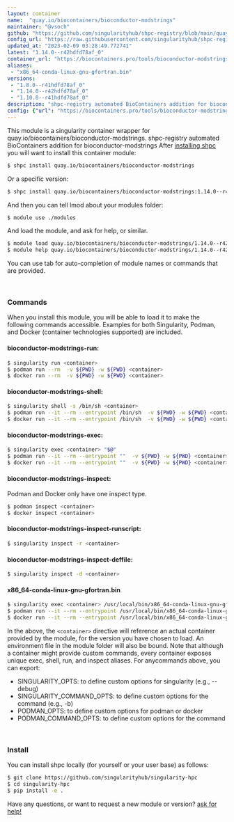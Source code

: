 ```yaml
---
layout: container
name:  "quay.io/biocontainers/bioconductor-modstrings"
maintainer: "@vsoch"
github: "https://github.com/singularityhub/shpc-registry/blob/main/quay.io/biocontainers/bioconductor-modstrings/container.yaml"
config_url: "https://raw.githubusercontent.com/singularityhub/shpc-registry/main/quay.io/biocontainers/bioconductor-modstrings/container.yaml"
updated_at: "2023-02-09 03:28:49.772741"
latest: "1.14.0--r42hdfd78af_0"
container_url: "https://biocontainers.pro/tools/bioconductor-modstrings"
aliases:
 - "x86_64-conda-linux-gnu-gfortran.bin"
versions:
 - "1.8.0--r41hdfd78af_0"
 - "1.14.0--r42hdfd78af_0"
 - "1.10.0--r41hdfd78af_0"
description: "shpc-registry automated BioContainers addition for bioconductor-modstrings"
config: {"url": "https://biocontainers.pro/tools/bioconductor-modstrings", "maintainer": "@vsoch", "description": "shpc-registry automated BioContainers addition for bioconductor-modstrings", "latest": {"1.14.0--r42hdfd78af_0": "sha256:0e6b0876c32ece4d60f67a8534a45294b311fea77f965c31a007d58bfb036e05"}, "tags": {"1.8.0--r41hdfd78af_0": "sha256:1f8d6a297c6273424676bc4c52972d74620763c18e0a496ef900c50f4076d0af", "1.14.0--r42hdfd78af_0": "sha256:0e6b0876c32ece4d60f67a8534a45294b311fea77f965c31a007d58bfb036e05", "1.10.0--r41hdfd78af_0": "sha256:921f415d2786267bd074ed3258c0371bbf1efa188efd73ed00644d89c52ef911"}, "docker": "quay.io/biocontainers/bioconductor-modstrings", "aliases": {"x86_64-conda-linux-gnu-gfortran.bin": "/usr/local/bin/x86_64-conda-linux-gnu-gfortran.bin"}}
---
```


This module is a singularity container wrapper for quay.io/biocontainers/bioconductor-modstrings.
shpc-registry automated BioContainers addition for bioconductor-modstrings
After [installing shpc](#install) you will want to install this container module:


```bash
$ shpc install quay.io/biocontainers/bioconductor-modstrings
```

Or a specific version:

```bash
$ shpc install quay.io/biocontainers/bioconductor-modstrings:1.14.0--r42hdfd78af_0
```

And then you can tell lmod about your modules folder:

```bash
$ module use ./modules
```

And load the module, and ask for help, or similar.

```bash
$ module load quay.io/biocontainers/bioconductor-modstrings/1.14.0--r42hdfd78af_0
$ module help quay.io/biocontainers/bioconductor-modstrings/1.14.0--r42hdfd78af_0
```

You can use tab for auto-completion of module names or commands that are provided.

<br>

### Commands

When you install this module, you will be able to load it to make the following commands accessible.
Examples for both Singularity, Podman, and Docker (container technologies supported) are included.

#### bioconductor-modstrings-run:

```bash
$ singularity run <container>
$ podman run --rm  -v ${PWD} -w ${PWD} <container>
$ docker run --rm  -v ${PWD} -w ${PWD} <container>
```

#### bioconductor-modstrings-shell:

```bash
$ singularity shell -s /bin/sh <container>
$ podman run --it --rm --entrypoint /bin/sh  -v ${PWD} -w ${PWD} <container>
$ docker run --it --rm --entrypoint /bin/sh  -v ${PWD} -w ${PWD} <container>
```

#### bioconductor-modstrings-exec:

```bash
$ singularity exec <container> "$@"
$ podman run --it --rm --entrypoint ""  -v ${PWD} -w ${PWD} <container> "$@"
$ docker run --it --rm --entrypoint ""  -v ${PWD} -w ${PWD} <container> "$@"
```

#### bioconductor-modstrings-inspect:

Podman and Docker only have one inspect type.

```bash
$ podman inspect <container>
$ docker inspect <container>
```

#### bioconductor-modstrings-inspect-runscript:

```bash
$ singularity inspect -r <container>
```

#### bioconductor-modstrings-inspect-deffile:

```bash
$ singularity inspect -d <container>
```


#### x86_64-conda-linux-gnu-gfortran.bin

```bash
$ singularity exec <container> /usr/local/bin/x86_64-conda-linux-gnu-gfortran.bin
$ podman run --it --rm --entrypoint /usr/local/bin/x86_64-conda-linux-gnu-gfortran.bin   -v ${PWD} -w ${PWD} <container> -c " $@"
$ docker run --it --rm --entrypoint /usr/local/bin/x86_64-conda-linux-gnu-gfortran.bin   -v ${PWD} -w ${PWD} <container> -c " $@"
```



In the above, the `<container>` directive will reference an actual container provided
by the module, for the version you have chosen to load. An environment file in the
module folder will also be bound. Note that although a container
might provide custom commands, every container exposes unique exec, shell, run, and
inspect aliases. For anycommands above, you can export:

 - SINGULARITY_OPTS: to define custom options for singularity (e.g., --debug)
 - SINGULARITY_COMMAND_OPTS: to define custom options for the command (e.g., -b)
 - PODMAN_OPTS: to define custom options for podman or docker
 - PODMAN_COMMAND_OPTS: to define custom options for the command

<br>

### Install

You can install shpc locally (for yourself or your user base) as follows:

```bash
$ git clone https://github.com/singularityhub/singularity-hpc
$ cd singularity-hpc
$ pip install -e .
```

Have any questions, or want to request a new module or version? [ask for help!](https://github.com/singularityhub/singularity-hpc/issues)